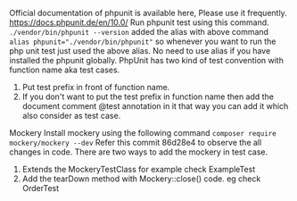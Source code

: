 Official documentation of phpunit is available here, Please use it frequently. 
https://docs.phpunit.de/en/10.0/
Run phpunit test using this command.
`./vendor/bin/phpunit --version`
added the alias with above command 
`alias phpunit="./vendor/bin/phpunit"`
so whenever you want to run the php unit test just used the above alias. No need to use alias if you have installed the phpunit globally.
PhpUnit has two kind of test convention with function name aka test cases.
1. Put test prefix in front of function name.
2. If you don't want to put the test prefix in function name then add the document comment @test annotation in it that way you can add it which also consider as test case.

Mockery
Install mockery using the following command
`composer require mockery/mockery --dev` 
Refer this commit 86d28e4 to observe the all changes in code.
There are two ways to add the mockery in test case.
1. Extends the MockeryTestClass for example check ExampleTest
2. Add the tearDown method with Mockery::close() code. eg check OrderTest

